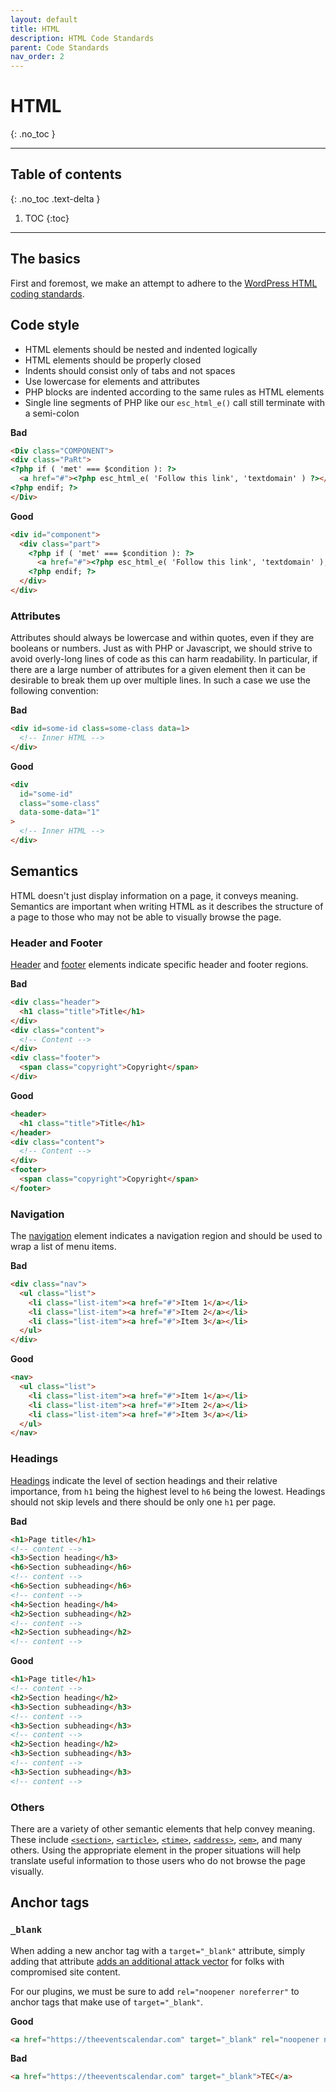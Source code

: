 ```yaml
---
layout: default
title: HTML
description: HTML Code Standards
parent: Code Standards
nav_order: 2
---
```


# HTML
{: .no_toc }

---

## Table of contents
{: .no_toc .text-delta }

1. TOC
{:toc}

---

## The basics

First and foremost, we make an attempt to adhere to the [WordPress HTML coding standards](https://make.wordpress.org/core/handbook/best-practices/coding-standards/html/).

## Code style

* HTML elements should be nested and indented logically
* HTML elements should be properly closed
* Indents should consist only of tabs and not spaces
* Use lowercase for elements and attributes
* PHP blocks are indented according to the same rules as HTML elements
* Single line segments of PHP like our `esc_html_e()` call still terminate with a semi-colon

**Bad**
```html
<Div class="COMPONENT">
<div class="PaRt">
<?php if ( 'met' === $condition ): ?>
  <a href="#"><?php esc_html_e( 'Follow this link', 'textdomain' ) ?></a>;
<?php endif; ?>
</Div>
```

**Good**
```html
<div id="component">
  <div class="part">
    <?php if ( 'met' === $condition ): ?>
      <a href="#"><?php esc_html_e( 'Follow this link', 'textdomain' ); ?></a>;
    <?php endif; ?>
  </div>
</div>
```

### Attributes

Attributes should always be lowercase and within quotes, even if they are booleans or numbers.
Just as with PHP or Javascript, we should strive to avoid overly-long lines of code as this can harm readability.
In particular, if there are a large number of attributes for a given element then it can be desirable to break them
up over multiple lines. In such a case we use the following convention:

**Bad**
```html
<div id=some-id class=some-class data=1>
  <!-- Inner HTML -->
</div>
```

**Good**
```html
<div
  id="some-id"
  class="some-class"
  data-some-data="1"
>
  <!-- Inner HTML -->
</div>
```

## Semantics

HTML doesn't just display information on a page, it conveys meaning. Semantics are important when writing HTML
as it describes the structure of a page to those who may not be able to visually browse the page.

### Header and Footer

[Header](https://developer.mozilla.org/en-US/docs/Web/HTML/Element/header) and
[footer](https://developer.mozilla.org/en-US/docs/Web/HTML/Element/footer) elements indicate specific header
and footer regions.

**Bad**
```html
<div class="header">
  <h1 class="title">Title</h1>
</div>
<div class="content">
  <!-- Content -->
</div>
<div class="footer">
  <span class="copyright">Copyright</span>
</div>
```

**Good**
```html
<header>
  <h1 class="title">Title</h1>
</header>
<div class="content">
  <!-- Content -->
</div>
<footer>
  <span class="copyright">Copyright</span>
</footer>
```

### Navigation

The [navigation](https://developer.mozilla.org/en-US/docs/Web/HTML/Element/nav) element indicates a navigation
region and should be used to wrap a list of menu items.

**Bad**
```html
<div class="nav">
  <ul class="list">
    <li class="list-item"><a href="#">Item 1</a></li>
    <li class="list-item"><a href="#">Item 2</a></li>
    <li class="list-item"><a href="#">Item 3</a></li>
  </ul>
</div>
```

**Good**
```html
<nav>
  <ul class="list">
    <li class="list-item"><a href="#">Item 1</a></li>
    <li class="list-item"><a href="#">Item 2</a></li>
    <li class="list-item"><a href="#">Item 3</a></li>
  </ul>
</nav>
```

### Headings

[Headings](https://developer.mozilla.org/en-US/docs/Web/HTML/Element/Heading_Elements) indicate the
level of section headings and their relative importance, from `h1` being the highest level to `h6`
being the lowest. Headings should not skip levels and there should be only one `h1` per page.

**Bad**
```html
<h1>Page title</h1>
<!-- content -->
<h3>Section heading</h3>
<h6>Section subheading</h6>
<!-- content -->
<h6>Section subheading</h6>
<!-- content -->
<h4>Section heading</h4>
<h2>Section subheading</h2>
<!-- content -->
<h2>Section subheading</h2>
<!-- content -->
```

**Good**
```html
<h1>Page title</h1>
<!-- content -->
<h2>Section heading</h2>
<h3>Section subheading</h3>
<!-- content -->
<h3>Section subheading</h3>
<!-- content -->
<h2>Section heading</h2>
<h3>Section subheading</h3>
<!-- content -->
<h3>Section subheading</h3>
<!-- content -->
```

### Others

There are a variety of other semantic elements that help convey meaning. These include
[`<section>`](https://developer.mozilla.org/en-US/docs/Web/HTML/Element/section),
[`<article>`](https://developer.mozilla.org/en-US/docs/Web/HTML/Element/article),
[`<time>`](https://developer.mozilla.org/en-US/docs/Web/HTML/Element/time),
[`<address>`](https://developer.mozilla.org/en-US/docs/Web/HTML/Element/address),
[`<em>`](https://developer.mozilla.org/en-US/docs/Web/HTML/Element/em),
and many others. Using the appropriate element in the proper situations will help translate useful information
to those users who do not browse the page visually.

## Anchor tags

### `_blank`

When adding a new anchor tag with a `target="_blank"` attribute, simply adding that attribute [adds an additional attack vector](https://www.jitbit.com/alexblog/256-targetblank---the-most-underestimated-vulnerability-ever/) for folks with compromised site content.

For our plugins, we must be sure to add `rel="noopener noreferrer"` to anchor tags that make use of `target="_blank"`.

**Good**

```html
<a href="https://theeventscalendar.com" target="_blank" rel="noopener noreferrer">TEC</a>
```

**Bad**

```html
<a href="https://theeventscalendar.com" target="_blank">TEC</a>
```
